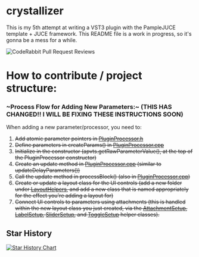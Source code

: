 # crystallizer
This is my 5th attempt at writing a VST3 plugin with the PampleJUCE template + JUCE framework.
This README file is a work in progress, so it's gonna be a mess for a while.

![CodeRabbit Pull Request Reviews](https://img.shields.io/coderabbit/prs/github/smonk333/crystallizer?utm_source=oss&utm_medium=github&utm_campaign=smonk333%2Fcrystallizer&labelColor=171717&color=FF570A&link=https%3A%2F%2Fcoderabbit.ai&label=CodeRabbit+Reviews)

# How to contribute / project structure:

### ~Process Flow for Adding New Parameters:~ (THIS HAS CHANGED!! I WILL BE FIXING THESE INSTRUCTIONS SOON)

When adding a new parameter/processor, you need to:

1. ~~Add atomic parameter pointers in [PluginProcessor.h](https://github.com/smonk333/crystallizer/tree/main/source/PluginProcessor.h)~~
2. ~~Define parameters in createParams() in [PluginProcessor.cpp](https://github.com/smonk333/crystallizer/tree/main/source/PluginProcessor.cpp)~~
3. ~~Initialize in the constructor (apvts.getRawParameterValue(), at the top of the PluginProcessor constructor)~~
4. ~~Create an update method in [PluginProcessor.cpp](https://github.com/smonk333/crystallizer/tree/main/source/PluginProcessor.cpp) (similar to updateDelayParameters())~~
5. ~~Call the update method in processBlock() (also in [PluginProcessor.cpp](https://github.com/smonk333/crystallizer/tree/main/source/PluginProcessor.cpp))~~
6. ~~Create or update a layout class for the UI controls (add a new folder under [LayoutHelpers](https://github.com/smonk333/crystallizer/tree/main/source/LayoutHelpers), and add a new class that is named appropriately for the effect you're adding a layout for)~~
7. ~~Connect UI controls to parameters using attachments (this is handled within 
the new layout class you just created, via the 
[AttachmentSetup](https://github.com/smonk333/crystallizer/tree/main/source/LayoutHelpers/ControlSetupHelpers/AttachmentSetup),
[LabelSetup](https://github.com/smonk333/crystallizer/tree/main/source/LayoutHelpers/ControlSetupHelpers/LabelSetup),
[SliderSetup](https://github.com/smonk333/crystallizer/tree/main/source/LayoutHelpers/ControlSetupHelpers/SliderSetup),
and [ToggleSetup](https://github.com/smonk333/crystallizer/tree/main/source/LayoutHelpers/ControlSetupHelpers/ToggleSetup) 
helper classes).~~

## Star History

<a href="https://www.star-history.com/#smonk333/crystallizer&Date">
 <picture>
   <source media="(prefers-color-scheme: dark)" srcset="https://api.star-history.com/svg?repos=smonk333/crystallizer&type=Date&theme=dark" />
   <source media="(prefers-color-scheme: light)" srcset="https://api.star-history.com/svg?repos=smonk333/crystallizer&type=Date" />
   <img alt="Star History Chart" src="https://api.star-history.com/svg?repos=smonk333/crystallizer&type=Date" />
 </picture>
</a>
